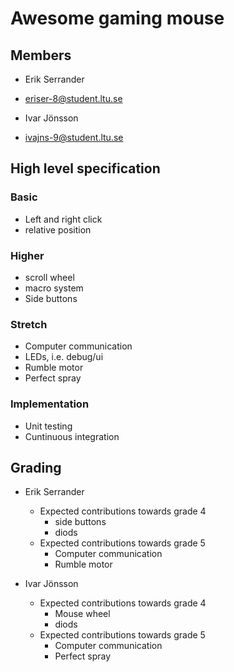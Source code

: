 # Awesome gaming mouse

## Members

- Erik Serrander
- eriser-8@student.ltu.se
  
- Ivar Jönsson
- ivajns-9@student.ltu.se

## High level specification

### Basic
- Left and right click
- relative position

### Higher
- scroll wheel
- macro system
- Side buttons

### Stretch
- Computer communication
- LEDs, i.e. debug/ui
- Rumble motor
- Perfect spray


### Implementation
- Unit testing
- Cuntinuous integration

## Grading

- Erik Serrander
  - Expected contributions towards grade 4
    - side buttons
    - diods
  - Expected contributions towards grade 5
    - Computer communication
    - Rumble motor
  
- Ivar Jönsson
  - Expected contributions towards grade 4
    - Mouse wheel
    - diods
  - Expected contributions towards grade 5
    - Computer communication
    - Perfect spray
